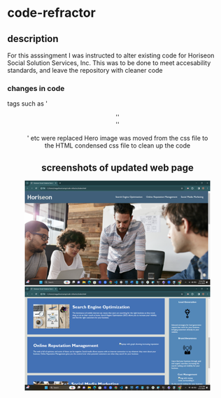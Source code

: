 # code-refractor
## description
For this asssingment I was instructed to alter existing code for Horiseon Social Solution Services, Inc. This was to be done to meet accesability standards, and leave the repository with cleaner code

### changes in code 

tags such as '<header>''<nav>''<figure>' etc were replaced
Hero image was moved from the css file to the HTML 
condensed css file to clean up the code

## screenshots of updated web page
![Alt text](<images/Screenshot (2).png>)
![Alt text](<images/Screenshot (3).png>)